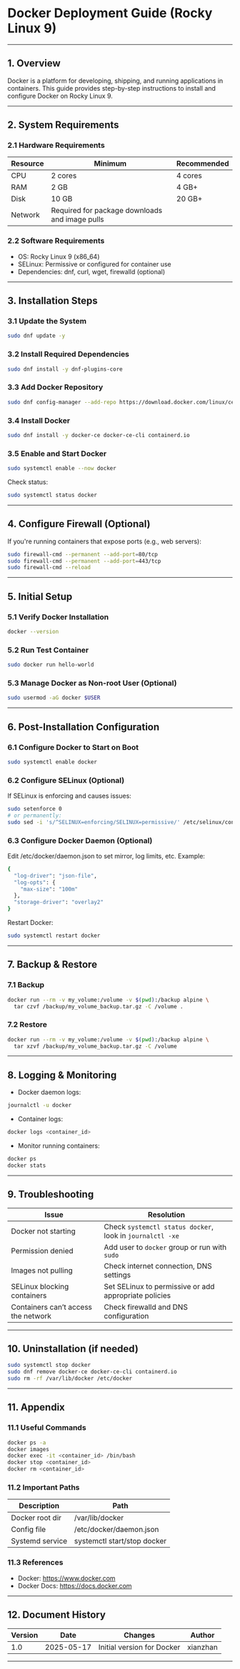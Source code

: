 # Docker Deployment Guide (Rocky Linux 9)

---

## 1. Overview

Docker is a platform for developing, shipping, and running applications in containers. This guide provides step-by-step instructions to install and configure Docker on Rocky Linux 9.

---

## 2. System Requirements

### 2.1 Hardware Requirements

| Resource | Minimum                                        | Recommended |
| -------- | ---------------------------------------------- | ----------- |
| CPU      | 2 cores                                        | 4 cores     |
| RAM      | 2 GB                                           | 4 GB+       |
| Disk     | 10 GB                                          | 20 GB+      |
| Network  | Required for package downloads and image pulls |             |

### 2.2 Software Requirements

- OS: Rocky Linux 9 (x86_64)
- SELinux: Permissive or configured for container use
- Dependencies: dnf, curl, wget, firewalld (optional)

---

## 3. Installation Steps

### 3.1 Update the System 

```bash
sudo dnf update -y
```

### 3.2 Install Required Dependencies

```bash
sudo dnf install -y dnf-plugins-core
```

### 3.3 Add Docker Repository

```bash
sudo dnf config-manager --add-repo https://download.docker.com/linux/centos/docker-ce.repo
```

### 3.4 Install Docker

```bash
sudo dnf install -y docker-ce docker-ce-cli containerd.io
```

### 3.5 Enable and Start Docker

```bash
sudo systemctl enable --now docker
```
Check status:
```bash
sudo systemctl status docker
```

---

## 4. Configure Firewall (Optional)

If you're running containers that expose ports (e.g., web servers):
```bash
sudo firewall-cmd --permanent --add-port=80/tcp
sudo firewall-cmd --permanent --add-port=443/tcp
sudo firewall-cmd --reload
```

---

## 5. Initial Setup

### 5.1 Verify Docker Installation

```bash
docker --version
```

### 5.2 Run Test Container

```bash
sudo docker run hello-world
```

### 5.3 Manage Docker as Non-root User (Optional)

```bash
sudo usermod -aG docker $USER
```

---

## 6. Post-Installation Configuration

### 6.1 Configure Docker to Start on Boot

```bash
sudo systemctl enable docker
```

### 6.2 Configure SELinux (Optional)

If SELinux is enforcing and causes issues:
```bash
sudo setenforce 0
# or permanently:
sudo sed -i 's/^SELINUX=enforcing/SELINUX=permissive/' /etc/selinux/config
```

### 6.3 Configure Docker Daemon (Optional)

Edit /etc/docker/daemon.json to set mirror, log limits, etc.
Example:
```bash
{
  "log-driver": "json-file",
  "log-opts": {
    "max-size": "100m"
  },
  "storage-driver": "overlay2"
}
```
Restart Docker:
```bash
sudo systemctl restart docker
```

---

## 7. Backup & Restore

### 7.1 Backup

```bash
docker run --rm -v my_volume:/volume -v $(pwd):/backup alpine \
  tar czvf /backup/my_volume_backup.tar.gz -C /volume . 
```

### 7.2 Restore

```bash
docker run --rm -v my_volume:/volume -v $(pwd):/backup alpine \
  tar xzvf /backup/my_volume_backup.tar.gz -C /volume
```

---

## 8. Logging & Monitoring

- Docker daemon logs:
```bash
journalctl -u docker
```
- Container logs:
```bash
docker logs <container_id>
```
- Monitor running containers:
```bash
docker ps
docker stats
```

---

## 9. Troubleshooting

| Issue                               | Resolution                                                |
| ----------------------------------- | --------------------------------------------------------- |
| Docker not starting                 | Check `systemctl status docker`, look in `journalctl -xe` |
| Permission denied                   | Add user to `docker` group or run with `sudo`             |
| Images not pulling                  | Check internet connection, DNS settings                   |
| SELinux blocking containers         | Set SELinux to permissive or add appropriate policies     |
| Containers can’t access the network | Check firewalld and DNS configuration                     |

---

## 10. Uninstallation (if needed)

```bash
sudo systemctl stop docker
sudo dnf remove docker-ce docker-ce-cli containerd.io
sudo rm -rf /var/lib/docker /etc/docker
```

---

## 11. Appendix

### 11.1 Useful Commands

```bash
docker ps -a
docker images
docker exec -it <container_id> /bin/bash
docker stop <container_id>
docker rm <container_id>
```

### 11.2 Important Paths

| Description     | Path                        |
| --------------- | --------------------------- |
| Docker root dir | /var/lib/docker             |
| Config file     | /etc/docker/daemon.json     |
| Systemd service | systemctl start/stop docker |

### 11.3 References

- Docker: https://www.docker.com
- Docker Docs: https://docs.docker.com

---

## 12. Document History

| Version | Date       | Changes                    | Author   |
| ------- | ---------- | -------------------------- | -------- |
| 1.0     | 2025-05-17 | Initial version for Docker | xianzhan |

---
